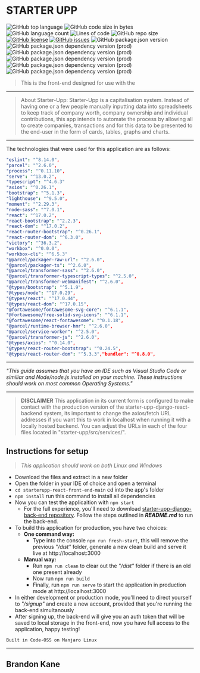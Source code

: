 
# STARTER UPP 
![GitHub top language](https://img.shields.io/github/languages/top/B08waffles/starter-upp-react-front-end)
![GitHub code size in bytes](https://img.shields.io/github/languages/code-size/B08waffles/starter-upp-react-front-end)
![GitHub language count](https://img.shields.io/github/languages/count/B08waffles/starter-upp-react-front-end)
![Lines of code](https://img.shields.io/tokei/lines/github/b08waffles/starter-upp-react-front-end)
![GitHub repo size](https://img.shields.io/github/repo-size/B08waffles/starter-upp-react-front-end)
[![GitHub license](https://img.shields.io/github/license/B08waffles/starter-upp-react-front-end)](https://github.com/B08waffles/starter-upp-react-front-end/blob/main/LICENSE.txt)
[![GitHub issues](https://img.shields.io/github/issues/B08waffles/starter-upp-react-front-end)](https://github.com/B08waffles/starter-upp-react-front-end/issues)
![GitHub package.json version](https://img.shields.io/github/package-json/v/b08waffles/starter-upp-react-front-end)
![GitHub package.json dependency version (prod)](https://img.shields.io/github/package-json/dependency-version/b08waffles/starter-upp-react-front-end/react)
![GitHub package.json dependency version (prod)](https://img.shields.io/github/package-json/dependency-version/b08waffles/starter-upp-react-front-end/react-router-dom)
![GitHub package.json dependency version (prod)](https://img.shields.io/github/package-json/dependency-version/b08waffles/starter-upp-react-front-end/react-bootstrap)
![GitHub package.json dependency version (prod)](https://img.shields.io/github/package-json/dependency-version/b08waffles/starter-upp-react-front-end/workbox-cli)
![GitHub package.json dependency version (prod)](https://img.shields.io/github/package-json/dependency-version/b08waffles/starter-upp-react-front-end/@fortawesome/react-fontawesome)
> This is the front-end designed for use with the 
----
> About Starter-Upp: Starter-Upp is a capitalisation system. Instead of having one or a few people manually inputting data into spreadsheets to keep track of company worth, company ownership and individual contributions, this app intends to automate the process by allowing all to create companies, transactions and for this data to be presented to the end-user in the form of cards, tables, graphs and charts. 
---
The technologies that were used for this application are as follows:
```yaml
"eslint": "^8.14.0",
"parcel": "^2.6.0",
"process": "^0.11.10",
"serve": "^13.0.2",
"typescript": "^4.6.3"
"axios": "^0.26.1",
"bootstrap": "^5.1.3",
"lighthouse": "^9.5.0",
"moment": "^2.29.3",
"node-sass": "^7.0.1",
"react": "^17.0.2",
"react-bootstrap": "^2.2.3",
"react-dom": "^17.0.2",
"react-router-bootstrap": "^0.26.1",
"react-router-dom": "^6.3.0",
"victory": "^36.3.2",
"workbox": "^0.0.0",
"workbox-cli": "^6.5.3"
"@parcel/packager-raw-url": "^2.6.0",
"@parcel/packager-ts": "^2.6.0",
"@parcel/transformer-sass": "^2.6.0",
"@parcel/transformer-typescript-types": "^2.5.0",
"@parcel/transformer-webmanifest": "^2.6.0",
"@types/bootstrap": "^5.1.9",
"@types/node": "^17.0.29",
"@types/react": "^17.0.44",
"@types/react-dom": "^17.0.15",
"@fortawesome/fontawesome-svg-core": "^6.1.1",
"@fortawesome/free-solid-svg-icons": "^6.1.1",
"@fortawesome/react-fontawesome": "^0.1.18",
"@parcel/runtime-browser-hmr": "^2.6.0",
"@parcel/service-worker": "^2.5.0",
"@parcel/transformer-js": "^2.6.0",
"@types/axios": "^0.14.0",
"@types/react-router-bootstrap": "^0.24.5",
"@types/react-router-dom": "^5.3.3","bundler": "^0.8.0",
```
---
_"This guide assumes that you have an IDE such as Visual Studio Code or similiar and Node/node.js installed on your machine. These instructions should work on most common Operating Systems."_

---

> **DISCLAIMER** This application in its current form is configured to make contact with the production version of the starter-upp-django-react-backend system, its important to change the axios/fetch URL addresses if you want this to work in localhost when running it with a locally hosted backend. You can adjust the URLs in each of the four files located in "starter-upp/src/services/".

## Instructions for setup

> _This application should work on both Linux and Windows_

* Download the files and extract in a new folder
* Open the folder in your IDE of choice and open a terminal
* `cd starterupp-react-front-end-main` cd into the app's folder 
* `npm install` run this command to install all dependencies
* Now you can test the applicaition with `npm start`
    - For the full experience, you'll need to download [starter-upp-django-back-end repository](https://github.com/B08waffles/starter-upp-django-back-end). Follow the steps outlined in _**README.md**_ to run the back-end. 
* To build this application for production, you have two choices:
    - __One command way:__
        - Type into the console `npm run fresh-start`, this will remove the previous _"/dist"_ folder, generate a new clean build and serve it live at http://localhost:3000 
    - __Manual way:__
        - Run `npm run clean` to clear out the _"/dist"_ folder if there is an old one present already
        - Now run `npm run build`
        - Finally, run `npm run serve` to start the application in production mode at http://localhost:3000 
* In either development or production mode, you'll need to direct yourself to _"/signup"_ and create a new account, provided that you're running the back-end simultanously
* After signing up, the back-end will give you an auth token that will be saved to local storage in the front-end, now you have full access to the application, happy testing! 

~~~~~~~~~~~~~~~~~~~~~~~~~~~~~~~~~~~~
Built in Code-OSS on Manjaro Linux
~~~~~~~~~~~~~~~~~~~~~~~~~~~~~~~~~~~~
---
Brandon Kane
---